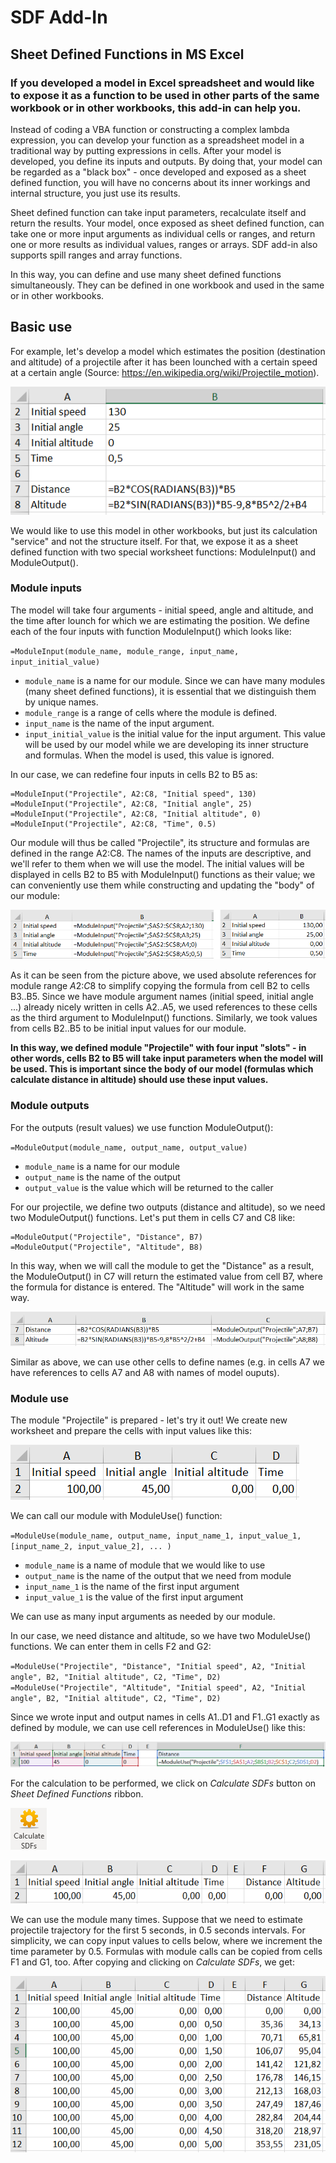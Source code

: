 # SDF Add-In

## Sheet Defined Functions in MS Excel

### If you developed a model in Excel spreadsheet and would like to expose it as a function to be used in other parts of the same workbook or in other workbooks, this add-in can help you. 

Instead of coding a VBA function or constructing a complex lambda expression, you can develop your function as a spreadsheet model in a traditional way by putting expressions in cells. After your model is developed, you define its inputs and outputs. By doing that, your model can be regarded as a "black box" - once developed and exposed as a sheet defined function, you will have no concerns about its inner workings and internal structure, you just use its results. 

Sheet defined function can take input parameters, recalculate itself and return the results. Your model, once exposed as sheet defined function, can take one or more input arguments as individual cells or ranges, and return one or more results as individual values, ranges or arrays. SDF add-in also supports spill ranges and array functions.

In this way, you can define and use many sheet defined functions simultaneously. They can be defined in one workbook and used in the same or in other workbooks. 

## Basic use

For example, let's develop a model which estimates the position (destination and altitude) of a projectile after it has been lounched with a certain speed at a certain angle (Source: https://en.wikipedia.org/wiki/Projectile_motion).

![Projectile model](/images/projectile1.png)

We would like to use this model in other workbooks, but just its calculation "service" and not the structure itself. For that, we expose it as a sheet defined function with two special worksheet functions: ModuleInput() and ModuleOutput().

### Module inputs

The model will take four arguments - initial speed, angle and altitude, and the time after lounch for which we are estimating the position. We define each of the four inputs with  function ModuleInput() which looks like:

`=ModuleInput(module_name, module_range, input_name, input_initial_value)`

- `module_name` is a name for our module. Since we can have many modules (many sheet defined functions), it is essential that we distinguish them by unique names. 
- `module_range` is a range of cells where the module is defined. 
- `input_name` is the name of the input argument.
- `input_initial_value` is the initial value for the input argument. This value will be used by our model while we are developing its inner structure and formulas. When the model is used, this value is ignored.

In our case, we can redefine four inputs in cells B2 to B5 as:

```
=ModuleInput("Projectile", A2:C8, "Initial speed", 130)
=ModuleInput("Projectile", A2:C8, "Initial angle", 25)
=ModuleInput("Projectile", A2:C8, "Initial altitude", 0)
=ModuleInput("Projectile", A2:C8, "Time", 0.5)
```

Our module will thus be called "Projectile", its structure and formulas are defined in the range A2:C8. The names of the inputs are descriptive, and we'll refer to them when we will use the model. The initial values will be displayed in cells B2 to B5 with ModuleInput() functions as their value; we can conveniently use them while constructing and updating the "body" of our module: 

![Projectile model](/images/projectile2.png)

As it can be seen from the picture above, we used absolute references for module range $A$2:$C$8 to simplify copying the formula from cell B2 to cells B3..B5. Since we have module argument names (initial speed, initial angle ...) already nicely written in cells A2..A5, we used references to these cells as the third argument to ModuleInput() functions. Similarly, we took values from cells B2..B5 to be initial input values for our module.

**In this way, we defined module "Projectile" with four input "slots" - in other words, cells B2 to B5 will take input parameters when the model will be used. This is important since the body of our model (formulas which calculate distance in altitude) should use these input values.**

### Module outputs

For the outputs (result values) we use function ModuleOutput():

`=ModuleOutput(module_name, output_name, output_value)`

- `module_name` is a name for our module
- `output_name` is the name of the output
- `output_value` is the value which will be returned to the caller

For our projectile, we define two outputs (distance and altitude), so we need two ModuleOutput() functions. Let's put them in cells C7 and C8 like:

```
=ModuleOutput("Projectile", "Distance", B7)
=ModuleOutput("Projectile", "Altitude", B8)
```

In this way, when we will call the module to get the "Distance" as a result, the ModuleOutput() in C7 will return the estimated value from cell B7, where the formula for distance is entered. The "Altitude" will work in the same way.

![Projectile model](/images/projectile3.png)

Similar as above, we can use other cells to define names (e.g. in cells A7 we have references to cells A7 and A8 with names of model ouputs).


### Module use

The module "Projectile" is prepared - let's try it out! We create new worksheet and prepare the cells with input values like this:

![Projectile model](/images/projectile4.png)

We can call our module with ModuleUse() function: 

`=ModuleUse(module_name, output_name, input_name_1, input_value_1, [input_name_2, input_value_2], ... )`

- `module_name` is a name of module that we would like to use
- `output_name` is the name of the output that we need from module
- `input_name_1` is the name of the first input argument
- `input_value_1` is the value of the first input argument

We can use as many input arguments as needed by our module.

In our case, we need distance and altitude, so we have two ModuleUse() functions. We can enter them in cells F2 and G2:

`=ModuleUse("Projectile", "Distance", "Initial speed", A2, "Initial angle", B2, "Initial altitude", C2, "Time", D2)`
`=ModuleUse("Projectile", "Altitude", "Initial speed", A2, "Initial angle", B2, "Initial altitude", C2, "Time", D2)`

Since we wrote input and output names in cells A1..D1 and F1..G1 exactly as defined by module, we can use cell references in ModuleUse() like this:

![Projectile model](/images/projectile5.png)

For the calculation to be performed, we click on *Calculate SDFs* button on *Sheet Defined Functions* ribbon.

![Projectile model](/images/calculateSDFs.png)

![Projectile model](/images/projectile6.png)

We can use the module many times. Suppose that we need to estimate projectile trajectory for the first 5 seconds, in 0.5 seconds intervals. For simplicity, we can copy input values to cells below, where we increment the time parameter by 0.5. Formulas with module calls can be copied from cells F1 and G1, too. After copying and clicking on *Calculate SDFs*, we get:

![Projectile model](/images/projectile7.png)

